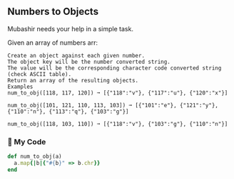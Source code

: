 ## Numbers to Objects

Mubashir needs your help in a simple task.

Given an array of numbers arr:
```
Create an object against each given number.
The object key will be the number converted string.
The value will be the corresponding character code converted string (check ASCII table).
Return an array of the resulting objects.
Examples
num_to_obj([118, 117, 120]) ➞ [{"118":"v"}, {"117":"u"}, {"120":"x"}]

num_to_obj([101, 121, 110, 113, 103]) ➞ [{"101":"e"}, {"121":"y"}, {"110":"n"}, {"113":"q"}, {"103":"g"}]

num_to_obj([118, 103, 110]) ➞ [{"118":"v"}, {"103":"g"}, {"110":"n"}]
```
### 💎 My Code
```ruby
def num_to_obj(a)
  a.map{|b|{"#{b}" => b.chr}}
end
```
